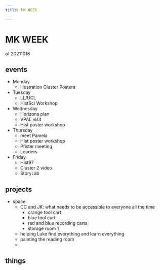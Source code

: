 ```yaml
---
title: MK WEEK

---
```


# MK WEEK 

of 20211018

## events

* Monday
    * Illustration Cluster Posters
* Tuesday
    * LL/UCL
    * HistSci Workshop
* Wednesday
    * Horizons plan
    * VPAL visit
    * Hist poster workshop
* Thursday
    * meet Pamela
    * Hist poster workshop
    * Pfister meeting
    * Leaders
* Friday
    * Hist97
    * Cluster 2 video
    * StoryLab


## projects

* space
    * CC and JK: what needs to be accessible to everyone all the time
        * orange tool cart
        * blue tool cart
        * red and blue recording carts
        * storage room 1
    * helping Luke find everything and learn everything
    * painting the reading room
    * 

## things

